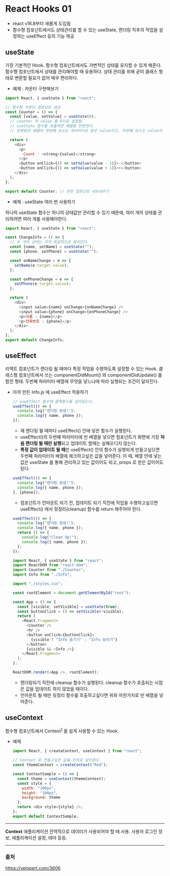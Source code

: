 # React Hooks 01

- react v16.8부터 새롭게 도입됨
- 함수형 컴포넌트에서도 상태관리를 할 수 있는 useState, 랜더링 직후의 작업을 설정하는 useEffect 등의 기능 제공

## useState

가장 기본적인 Hook. 함수형 컴포넌트에서도 가변적인 상태를 유지할 수 있게 해준다. 함수형 컴포넌트에서 상태를 관리해야할 때 유용하다. 상태 관리를 위해 굳이 클래스 형태로 변환할 필요가 없어 매우 편리하다.

- 예제 : 카운터 구현해보기

```javascript : src/Counter.js
import React, { useState } from "react";

// 함수형 카운터 컴포넌트 생성
const Counter = () => {
  const [value, setValue] = useState(0);
  // counter 의 value 를 0으로 설정함.
  // useState 함수를 호출하면 배열을 반환한다.
  // 반환받은 배열의 첫번째 요소는 파라미터로 받은 value이고, 두번째 요소는 value의 상태를 설정하는 함수이다.

  return (
    <div>
      <p>
        Count : <strong>{value}</strong>
      </p>
      <button onClick={() => setValue(value - 1)}>-</button>
      <button onClick={() => setValue(value + 1)}>+</button>
    </div>
  );
};

export default Counter; // 만든 컴포넌트 내보내주기
```

- 예제 : useState 여러 번 사용하기

하나의 useState 함수는 하나의 상태값만 관리할 수 있기 때문에, 여러 개의 상태를 관리하려면 여러 개를 사용해야한다.

```javascript : src/Info.js
import React, { useState } from "react";

const ChangeInfo = () => {
  // 두 개의 상태는 각각 독립적으로 움직인다.
  const [name, setName] = useState("");
  const [phone, setPhone] = useState("");

  const onNameChange = e => {
    setName(e.target.value);
  };

  const onPhoneChange = e => {
    setPhone(e.target.value);
  };

  return (
    <div>
      <input value={name} onChange={onNameChange} />
      <input value={phone} onChange={onPhoneChange} />
      <p>이름 : {name}</p>
      <p>전화번호 : {phone}</p>
    </div>
  );
};
export default ChangeInfo;
```

## useEffect

리액트 컴포넌트가 랜더링 될 때마다 특정 작업을 수행하도록 설정할 수 있는 Hook. 클래스형 컴포넌트에서 쓰는 componentDidMount() 와 componentDidUpdate() 를 합친 형태. 두번째 파라미터 배열에 무엇을 넣느냐에 따라 실행되는 조건이 달라진다.

- 아까 만든 Info.js 에 useEffect 적용하기

  ```javascript
  // useEffect 함수에 콜백함수를 집어넣는다.
  useEffect(() => {
    console.log("랜더링 완료!");
    console.log({ name, phone });
  });
  ```

  - 재 랜더링 될 때마다 useEffect() 안에 넣은 함수가 실행된다.
  - useEffect()의 두번째 파라미터에 빈 배열을 넣으면 컴포넌트가 화면에 가장 **처음 랜더링 될 때만 실행**되고 업데이트 할때는 실해오디지 않는다.
  - **특정 값이 업데이트 될 때**만 useEffect() 안의 함수가 실행되게 만들고싶으면 두번째 파라미터의 배열에 체크하고싶은 값을 넣어준다. 이 때, 배열 안에 넣는 값은 useState 를 통해 관리하고 있는 값이어도 되고, props 로 받은 값이어도 된다.

  ```javascript : 전화번호가 바뀐것만 체크하고싶을 때
  useEffect(() => {
    console.log("랜더링 완료!");
    console.log({ name, phone });
  }, [phone]);
  ```

  - 컴포넌트가 언마운트 되기 전, 업데이트 되기 직전에 작업을 수행하고싶으면 useEffect() 에서 뒷정리(cleanup) 함수를 return 해주어야 한다.

  ```javascript : Info.js 의 useEffect()
  useEffect(() => {
    console.log("랜더링 완료!");
    console.log({ name, phone });
    return () => {
      console.log("Clean Up!");
      console.log({ name, phone });
    };
  });
  ```

  ```javascript : index.js
  import React, { useState } from "react";
  import ReactDOM from "react-dom";
  import Counter from "./Counter";
  import Info from "./Info";

  import "./styles.css";

  const rootElement = document.getElementById("root");

  const App = () => {
    const [visible, setVisible] = useState(true);
    const buttonClick = () => setVisible(!visible);
    return (
      <React.Fragment>
        <Counter />
        <hr />
        <button onClick={buttonClick}>
          {visible ? "Info 숨기기" : "Info 보이기"}
        </button>
        {visible && <Info />}
      </React.Fragment>
    );
  };

  ReactDOM.render(<App />, rootElement);
  ```

  - 랜더링되기 직전에 cleanup 함수가 실행된다. cleanup 함수가 호출되는 시점은 값을 업데이트 하지 않았을 때이다.
  - 언마운트 될 때만 뒷정리 함수를 호출하고싶다면 위와 마찬가지로 빈 배열을 넣어준다.

## useContext

함수형 컴포넌트에서 Context<sup>[1](#context)</sup> 를 쉽게 사용할 수 있는 Hook.

- 예제

  ```javascript : src/ContextSample.js
  import React, { createContext, useContext } from "react";

  // Context 로 만들고싶은 값을 인자로 넣어준다.
  const themeContext = createContext("Red");

  const ContextSample = () => {
    const theme = useContext(themeContext);
    const style = {
      width: "100px",
      height: "100px",
      background: theme
    };
    return <div style={style} />;
  };
  export default ContextSample;
  ```

---

<strong id = "context">Context</strong> 애플리케이션 전역적으로 데이터가 사용되어야 할 때 사용. 사용자 로그인 정보, 애플리케이션 설정, 테마 등등.

---

### 출처

https://velopert.com/3606
